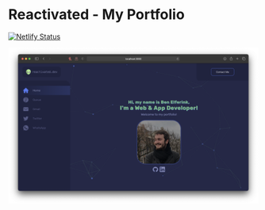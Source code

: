 # Reactivated - My Portfolio

[![Netlify Status](https://api.netlify.com/api/v1/badges/a83a39f4-51bc-40a7-acb8-7b3a9e156577/deploy-status)](https://app.netlify.com/sites/ben-elferink-portoflio/deploys)

<img src='./preview.png' alt='preview' />

